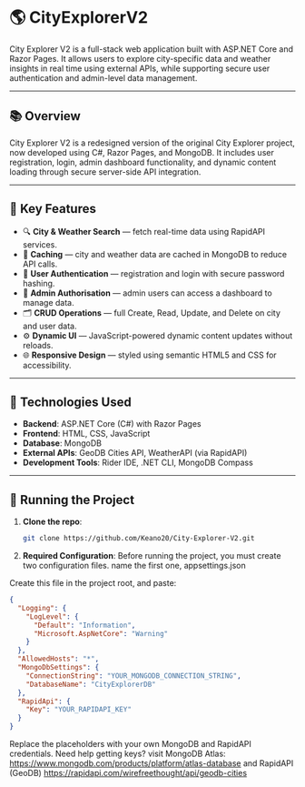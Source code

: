 # 🌎 CityExplorerV2

City Explorer V2 is a full-stack web application built with ASP.NET Core and Razor Pages. It allows users to explore city-specific data and weather insights in real time using external APIs, while supporting secure user authentication and admin-level data management.

---

## 📚 Overview

City Explorer V2 is a redesigned version of the original City Explorer project, now developed using C#, Razor Pages, and MongoDB. It includes user registration, login, admin dashboard functionality, and dynamic content loading through secure server-side API integration.

---

## 🧩 Key Features

- 🔍 **City & Weather Search** — fetch real-time data using RapidAPI services.
- 🧠 **Caching** — city and weather data are cached in MongoDB to reduce API calls.
- 👤 **User Authentication** — registration and login with secure password hashing.
- 🔐 **Admin Authorisation** — admin users can access a dashboard to manage data.
- 🗂️ **CRUD Operations** — full Create, Read, Update, and Delete on city and user data.
- ⚙️ **Dynamic UI** — JavaScript-powered dynamic content updates without reloads.
- 🌐 **Responsive Design** — styled using semantic HTML5 and CSS for accessibility.

---

## 📌 Technologies Used

- **Backend**: ASP.NET Core (C#) with Razor Pages
- **Frontend**: HTML, CSS, JavaScript
- **Database**: MongoDB
- **External APIs**: GeoDB Cities API, WeatherAPI (via RapidAPI)
- **Development Tools**: Rider IDE, .NET CLI, MongoDB Compass

---

## 🚀 Running the Project

1. **Clone the repo**:
   ```bash
   git clone https://github.com/Keano20/City-Explorer-V2.git

2. **Required Configuration**:
Before running the project, you must create two configuration files.
name the first one, appsettings.json

Create this file in the project root, and paste:
```json
{
  "Logging": {
    "LogLevel": {
      "Default": "Information",
      "Microsoft.AspNetCore": "Warning"
    }
  },
  "AllowedHosts": "*",
  "MongoDbSettings": {
    "ConnectionString": "YOUR_MONGODB_CONNECTION_STRING",
    "DatabaseName": "CityExplorerDB"
  },
  "RapidApi": {
    "Key": "YOUR_RAPIDAPI_KEY"
  }
}
```

Replace the placeholders with your own MongoDB and RapidAPI credentials.
Need help getting keys?
visit MongoDB Atlas: https://www.mongodb.com/products/platform/atlas-database and RapidAPI (GeoDB) https://rapidapi.com/wirefreethought/api/geodb-cities
